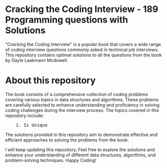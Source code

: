 # Cracking the Coding Interview - 189 Programming questions with Solutions

"Cracking the Coding Interview" is a popular book that covers a wide range of coding interview questions commonly asked in technical job interviews. This repository contains optimal solutions to all the questions from the book by Gayle Laakmann Mcdowell.

# About this repository

The book consists of a comprehensive collection of coding problems covering various topics in data structures and algorithms. These problems are carefully selected to enhance understanding and proficiency in solving coding challenges during the interview process. The topics covered in this repository include:

<pre>
    1. Is Unique
</pre>

The solutions provided in this repository aim to demonstrate effective and efficient approaches to solving the problems from the book.

I will keep updating this repository. Feel free to explore the solutions and enhance your understanding of different data structures, algorithms, and problem-solving techniques. 
Happy Coding!